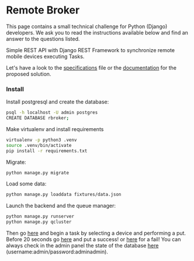 # Remote Broker
This page contains a small technical challenge for Python (Django) developers. We ask you to read the instructions available below and find an answer to the questions listed.

Simple REST API with Django REST Framework to synchronize remote mobile devices executing Tasks.

Let's have a look to the [specifications](docs/specs.md) file or the [documentation](docs/docs.md) for the proposed solution.

### Install
Install postgresql and create the database:

```bash
psql -h localhost -U admin postgres
CREATE DATABASE rbroker;
```

Make virtualenv and install requirements

```bash
virtualenv -p python3 .venv
source .venv/bin/activate
pip install -r requirements.txt
```

Migrate:
```bash
python manage.py migrate
```

Load some data:
```bash
python manage.py loaddata fixtures/data.json
```

Launch the backend and the queue manager:
```bash
python manage.py runserver
python manage.py qcluster
```

Then go [here](http://localhost:8000/tasks/begin/1) and begin a task by selecting a device and performing a put.
Before 20 seconds go [here](http://localhost:8000/tasks/success/1) and put a success! or [here](http://localhost:8000/tasks/failure/1) for a fail!
You can always check in the admin panel the state of the database [here](http://localhost:8000/admin/) (username:admin/password:adminadmin).